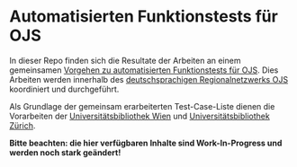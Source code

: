 # Automatisierten Funktionstests für OJS 

In dieser Repo finden sich die Resultate der Arbeiten an einem gemeinsamen [Vorgehen zu automatisierten Funktionstests für OJS](https://forum.pkp.sfu.ca/t/austausch-zu-automatisierten-tests-fur-ojs/95072/9). Dies Arbeiten werden innerhalb des 
[deutschsprachigen Regionalnetzwerks OJS](https://forum.pkp.sfu.ca/c/regional-networks/german-topics/13) koordiniert und durchgeführt.

Als Grundlage der gemeinsam erarbeiterten Test-Case-Liste dienen die Vorarbeiten der [Universitätsbibliothek Wien](https://bibliothek.univie.ac.at/) und [Universitätsbibliothek Zürich](https://www.ub.uzh.ch).

**Bitte beachten: die hier verfügbaren Inhalte sind Work-In-Progress und werden noch stark geändert!**
